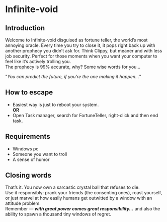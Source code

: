 # Infinite-void  

## Introduction  
Welcome to Infinite-void disguised as fortune teller, the world’s most annoying oracle. Every time you try to close it, it pops right back up with another prophecy you didn’t ask for. Think Clippy, but meaner and with less job security. Perfect for those moments when you want your computer to feel like it’s actively trolling you.  
The prophecy is 99% accurate, why? Some wise words for you...

"_You can predict the future, if you're the one making it happen..._"

## How to escape
- Easiest way is just to reboot your system.  
**OR**
- Open Task manager, search for FortuneTeller, right-click and then end task.

## Requirements
- Windows pc
- Someone you want to troll
- A sense of humor

## Closing words  

That’s it. You now own a sarcastic crystal ball that refuses to die.  
Use it responsibly: prank your friends (the consenting ones), roast yourself, or just marvel at how easily humans get outwitted by a window with an attitude problem.  
Remember — **_with great power comes great responsibility…_** and also the ability to spawn a thousand tiny windows of regret.
